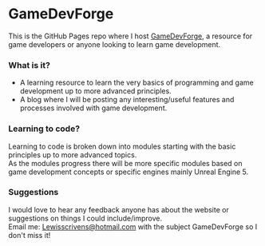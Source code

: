 # GameDevForge

This is the GitHub Pages repo where I host [GameDevForge](https://gamedevforge.net/), a resource for game developers or anyone looking to learn game development.

### What is it?

- A learning resource to learn the very basics of programming and game development up to more advanced principles.
- A blog where I will be posting any interesting/useful features and processes involved with game development.

### Learning to code?

Learning to code is broken down into modules starting with the basic principles up to more advanced topics.\
As the modules progress there will be more specific modules based on game development concepts or specific engines mainly Unreal Engine 5.

### Suggestions

I would love to hear any feedback anyone has about the website or suggestions on things I could include/improve.\
Email me: Lewisscrivens@hotmail.com with the subject GameDevForge so I don't miss it!